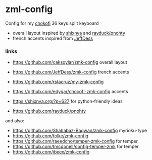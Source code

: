 # zml-config

Config for my [chokofi]() 36 keys split keyboard


- overall layout inspired by [shixnya](https://shixnya.org/?p=627) and 
    [rayduck/pnohty](https://github.com/rayduck/pnohty)
- french accents inspired from [JeffDess](https://github.com/JeffDess/zmk-config/tree/main)


### links

- https://github.com/caksoylar/zmk-config overall layout
- https://github.com/JeffDess/zmk-config french accents
- https://github.com/rstacruz/my-zmk-config
- https://github.com/edygar/chocofi-zmk-config accents

- https://shixnya.org/?p=627 for python-friendly ideas
- https://github.com/rayduck/pnohty



and also:
- https://github.com/Shahabaz-Bagwan/zmk-config myrioku-type
- https://github.com/folke/zmk-config
- https://github.com/raeedcho/temper-zmk-config for temper
- https://github.com/tmcdonell/config-temper-zmk for temper
- https://github.com/ibeex/zmk-config

